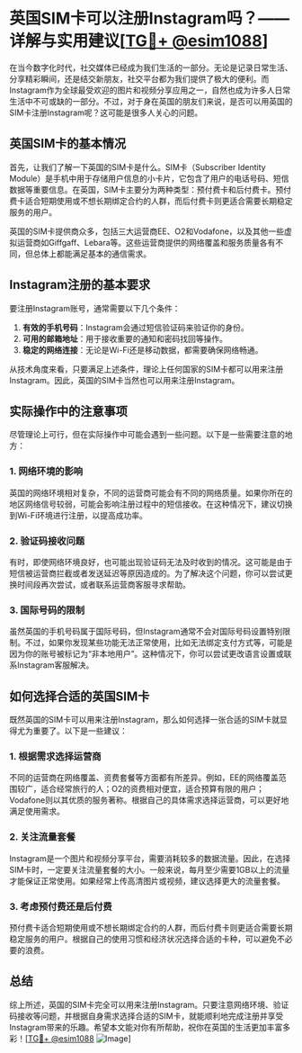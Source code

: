 # 英国SIM卡可以注册Instagram吗？——详解与实用建议[[TG💪+ @esim1088](https://t.me/s/esim1088)]

在当今数字化时代，社交媒体已经成为我们生活的一部分。无论是记录日常生活、分享精彩瞬间，还是结交新朋友，社交平台都为我们提供了极大的便利。而Instagram作为全球最受欢迎的图片和视频分享应用之一，自然也成为许多人日常生活中不可或缺的一部分。不过，对于身在英国的朋友们来说，是否可以用英国的SIM卡注册Instagram呢？这可能是很多人关心的问题。

## 英国SIM卡的基本情况

首先，让我们了解一下英国的SIM卡是什么。SIM卡（Subscriber Identity Module）是手机中用于存储用户信息的小卡片，它包含了用户的电话号码、短信数据等重要信息。在英国，SIM卡主要分为两种类型：预付费卡和后付费卡。预付费卡适合短期使用或不想长期绑定合约的人群，而后付费卡则更适合需要长期稳定服务的用户。

英国的SIM卡提供商众多，包括三大运营商EE、O2和Vodafone，以及其他一些虚拟运营商如Giffgaff、Lebara等。这些运营商提供的网络覆盖和服务质量各有不同，但总体上都能满足基本的通信需求。

## Instagram注册的基本要求

要注册Instagram账号，通常需要以下几个条件：

1. **有效的手机号码**：Instagram会通过短信验证码来验证你的身份。
2. **可用的邮箱地址**：用于接收重要的通知和密码找回等操作。
3. **稳定的网络连接**：无论是Wi-Fi还是移动数据，都需要确保网络畅通。

从技术角度来看，只要满足上述条件，理论上任何国家的SIM卡都可以用来注册Instagram。因此，英国的SIM卡当然也可以用来注册Instagram。

## 实际操作中的注意事项

尽管理论上可行，但在实际操作中可能会遇到一些问题。以下是一些需要注意的地方：

### 1. 网络环境的影响

英国的网络环境相对复杂，不同的运营商可能会有不同的网络质量。如果你所在的地区网络信号较弱，可能会影响注册过程中的短信接收。在这种情况下，建议切换到Wi-Fi环境进行注册，以提高成功率。

### 2. 验证码接收问题

有时，即使网络环境良好，也可能出现验证码无法及时收到的情况。这可能是由于短信被运营商拦截或者发送延迟等原因造成的。为了解决这个问题，你可以尝试更换时间段再次尝试，或者联系运营商客服寻求帮助。

### 3. 国际号码的限制

虽然英国的手机号码属于国际号码，但Instagram通常不会对国际号码设置特别限制。不过，如果你发现某些功能无法正常使用，比如无法绑定支付方式等，可能是因为你的账号被标记为“非本地用户”。这种情况下，你可以尝试更改语言设置或联系Instagram客服解决。

## 如何选择合适的英国SIM卡

既然英国的SIM卡可以用来注册Instagram，那么如何选择一张合适的SIM卡就显得尤为重要了。以下是一些建议：

### 1. 根据需求选择运营商

不同的运营商在网络覆盖、资费套餐等方面都有所差异。例如，EE的网络覆盖范围较广，适合经常旅行的人；O2的资费相对便宜，适合预算有限的用户；Vodafone则以其优质的服务著称。根据自己的具体需求选择运营商，可以更好地满足使用需求。

### 2. 关注流量套餐

Instagram是一个图片和视频分享平台，需要消耗较多的数据流量。因此，在选择SIM卡时，一定要关注流量套餐的大小。一般来说，每月至少需要1GB以上的流量才能保证正常使用。如果经常上传高清图片或视频，建议选择更大的流量套餐。

### 3. 考虑预付费还是后付费

预付费卡适合短期使用或不想长期绑定合约的人群，而后付费卡则更适合需要长期稳定服务的用户。根据自己的使用习惯和经济状况选择合适的卡种，可以避免不必要的浪费。

## 总结

综上所述，英国的SIM卡完全可以用来注册Instagram。只要注意网络环境、验证码接收等问题，并根据自身需求选择合适的SIM卡，就能顺利地完成注册并享受Instagram带来的乐趣。希望本文能对你有所帮助，祝你在英国的生活更加丰富多彩！[[TG💪+ @esim1088](https://t.me/s/esim1088) ![Image](https://i.postimg.cc/4NQfJmqS/Snipaste-2025-05-13-00-14-12.png)]